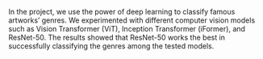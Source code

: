 In the project, we use the power of deep learning to classify famous artworks’ genres. We experimented with different computer vision models such as Vision Transformer (ViT), Inception Transformer (iFormer), and ResNet-50. The results showed that ResNet-50 works the best in successfully classifying the genres among the tested models. 
